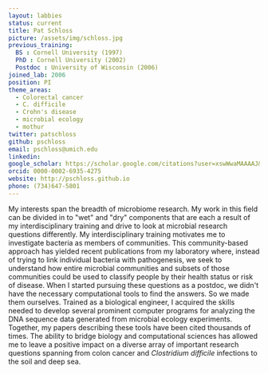 ```yaml
---
layout: labbies
status: current
title: Pat Schloss
picture: /assets/img/schloss.jpg
previous_training:
  BS : Cornell University (1997)
  PhD : Cornell University (2002)
  Postdoc : University of Wisconsin (2006)
joined_lab: 2006
position: PI
theme_areas:
  - Colorectal cancer
  - C. difficile
  - Crohn's disease
  - microbial ecology
  - mothur
twitter: patschloss
github: pschloss
email: pschloss@umich.edu
linkedin:
google_scholar: https://scholar.google.com/citations?user=xswWwaMAAAAJ&hl=en
orcid: 0000-0002-6935-4275
website: http://pschloss.github.io
phone: (734)647-5801
---
```


My interests span the breadth of microbiome research. My work in this field can be divided in to "wet" and "dry" components that are each a result of my interdisciplinary training and drive to look at microbial research questions differently. My interdisciplinary training motivates me to investigate bacteria as members of communities. This community-based approach has yielded recent publications from my laboratory where, instead of trying to link individual bacteria with pathogenesis, we seek to understand how entire microbial communities and subsets of those communities could be used to classify people by their health status or risk of disease. When I started pursuing these questions as a postdoc, we didn't have the necessary computational tools to find the answers. So we made them ourselves. Trained as a biological engineer, I acquired the skills needed to develop several prominent computer programs for analyzing the DNA sequence data generated from microbial ecology experiments. Together, my papers describing these tools have been cited thousands of times. The ability to bridge biology and computational sciences has allowed me to leave a positive impact on a diverse array of important research questions spanning from colon cancer and *Clostridium difficile* infections to the soil and deep sea.
